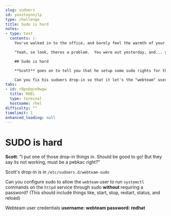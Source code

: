 ```yaml
---
slug: sudoers
id: yoxxtoynnjlp
type: challenge
title: Sudo is hard
notes:
- type: text
  contents: |-
    You've walked in to the office, and barely feel the warmth of your first mug of coffee when your boss, **Scott**, calmly walks up to you.

    "Yeah, so look, theres a problem.  You were out yesterday, and... you know, I _couldn't_ bother you because of that pesky company policy thing...  Anyway, you know before being a manager, I did the same work as you, so I handled a few things for you.  You're welcome!"

    ## Sudo is hard

    **Scott** goes on to tell you that he setup some sudo rights for the web guys.  "They just want to be able to manage httpd.  Must be on some kinda power trip over there in the web group." he says.

    Can you fix his sudoers drop-in so that it let's the "webteam" user restart (and otherwise manage) httpd via systemd?  **Scott** got started on one in `/etc/sudoers.d/webteam-sudo` but..well.. Contrary to his belief, it's not working.
tabs:
- id: r0pn6qre9wgw
  title: RHEL
  type: terminal
  hostname: rhel
difficulty: ""
timelimit: 1
enhanced_loading: null
---
```

# SUDO is hard

**Scott**: "I put one of those drop-in things in.  Should be good to go! But they say its not working, must be a pebkac right?"

Scott's drop-in is in ```/etc/sudoers.d/webteam-sudo```

Can you configure sudo to allow the `webteam` user to run `systemctl` commands on the `httpd` service through sudo **without** requiring a password? (This should include things like, start, stop, restart, status, and reload)

Webteam user credentials
**username: webteam
password: redhat**